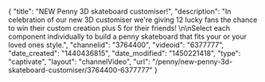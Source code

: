 {
    "title": "NEW Penny 3D skateboard customiser!",
    "description": "In celebration of our new 3D customiser we're giving 12 lucky fans the chance to win their custom creation plus 5 for their friends! \n\nSelect each component individually to build a penny skateboard that fits your or your loved ones style.",
    "channelid": "3764400",
    "videoid": "6377777",
    "date_created": "1440436815",
    "date_modified": "1450221418",
    "type": "captivate",
    "layout": "channelVideo",
    "url": "\/penny\/new-penny-3d-skateboard-customiser\/3764400-6377777"
}